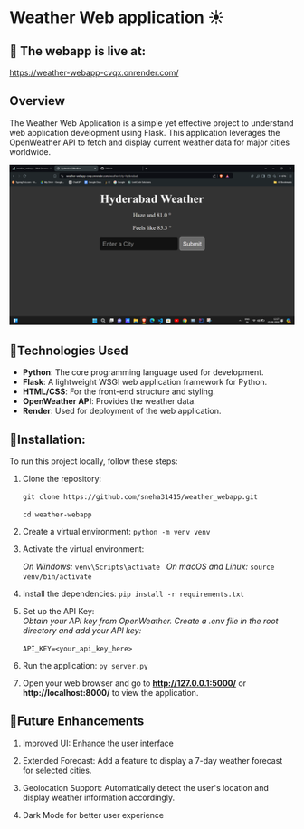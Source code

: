 # Weather Web application ☀️

## 🚀 The webapp is live at: 
https://weather-webapp-cvqx.onrender.com/

## Overview
The Weather Web Application is a simple yet effective project to understand web application development using Flask. This application leverages the OpenWeather API to fetch and display current weather data for major cities worldwide.<br>

![alt text](assets/image.png)

## 🤖Technologies Used
- **Python**: The core programming language used for development.
- **Flask**: A lightweight WSGI web application framework for Python.
- **HTML/CSS**: For the front-end structure and styling.
- **OpenWeather API**: Provides the weather data.
- **Render**: Used for deployment of the web application.

## 🦖Installation:
To run this project locally, follow these steps:

1) Clone the repository:

    `git clone https://github.com/sneha31415/weather_webapp.git`

    `cd weather-webapp` 


2) Create a virtual environment:
`python -m venv venv`

3) Activate the virtual environment:

    _On Windows:_
    `venv\Scripts\activate `
    _On macOS and Linux:_
    `source venv/bin/activate`

4) Install the dependencies:
`pip install -r requirements.txt`

5) Set up the API Key:  
_Obtain your API key from OpenWeather._
_Create a .env file in the root directory and add your API key:_

    `API_KEY=<your_api_key_here>`

6) Run the application:
`py server.py`

7) Open your web browser and go to **http://127.0.0.1:5000/** or  **http://localhost:8000/** to view the application.

## 🔮Future Enhancements
1) Improved UI: Enhance the user interface 

1) Extended Forecast: Add a feature to display a 7-day weather forecast for selected cities.

2) Geolocation Support: Automatically detect the user's location and display weather information accordingly.

3) Dark Mode for better user experience

